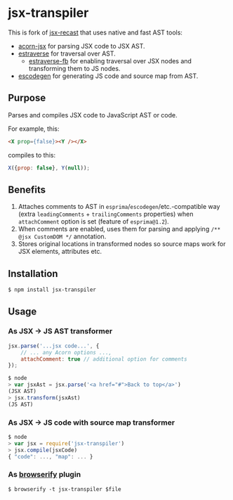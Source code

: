 # jsx-transpiler

This is fork of [jsx-recast](https://github.com/vslinko/jsx-recast) that uses native and fast AST tools:

* [acorn-jsx](https://github.com/RReverser/acorn-jsx) for parsing JSX code to JSX AST.
* [estraverse](https://github.com/Constellation/estraverse) for traversal over AST.
	* [estraverse-fb](https://github.com/RReverser/estraverse-fb) for enabling traversal over JSX nodes and transforming them to JS nodes.
* [escodegen](https://github.com/Constellation/estraverse) for generating JS code and source map from AST.

## Purpose

Parses and compiles JSX code to JavaScript AST or code.

For example, this:

```html
<X prop={false}><Y /></X>
```

compiles to this:

```js
X({prop: false}, Y(null));
```

## Benefits

1. Attaches comments to AST in `esprima`/`escodegen`/etc.-compatible way (extra `leadingComments` + `trailingComments` properties) when `attachComment` option is set (feature of `esprima@1.2`).
2. When comments are enabled, uses them for parsing and applying `/** @jsx CustomDOM */` annotation.
3. Stores original locations in transformed nodes so source maps work for JSX elements, attributes etc.

## Installation

```
$ npm install jsx-transpiler
```

## Usage

### As JSX -> JS AST transformer

```js
jsx.parse('...jsx code...', {
	// ... any Acorn options ...,
	attachComment: true // additional option for comments
});
```

```js
$ node
> var jsxAst = jsx.parse('<a href="#">Back to top</a>')
(JSX AST)
> jsx.transform(jsxAst)
(JS AST)
```

### As JSX -> JS code with source map transformer

```js
$ node
> var jsx = require('jsx-transpiler')
> jsx.compile(jsxCode)
{ "code": ..., "map": ... }
```

### As [browserify](http://browserify.org) plugin

```
$ browserify -t jsx-transpiler $file
```